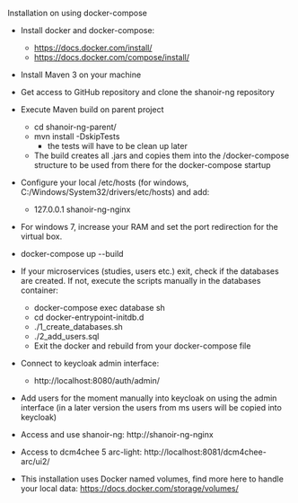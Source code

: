 Installation on using docker-compose

* Install docker and docker-compose:
    * https://docs.docker.com/install/
    * https://docs.docker.com/compose/install/
* Install Maven 3 on your machine
* Get access to GitHub repository and clone the shanoir-ng repository
* Execute Maven build on parent project
    * cd shanoir-ng-parent/
    * mvn install -DskipTests
        * the tests will have to be clean up later
    * The build creates all .jars and copies them into the /docker-compose structure to be
used from there for the docker-compose startup
* Configure your local /etc/hosts (for windows, C:/Windows/System32/drivers/etc/hosts) and add:
    * 127.0.0.1       shanoir-ng-nginx
* For windows 7, increase your RAM and set the port redirection for the virtual box.
* docker-compose up --build
* If your microservices (studies, users etc.) exit, check if the databases are created. If not, execute the scripts manually in the databases container:
	* docker-compose exec database sh
	* cd docker-entrypoint-initdb.d
	* ./1_create_databases.sh
	* ./2_add_users.sql
	* Exit the docker and rebuild from your docker-compose file
* Connect to keycloak admin interface:
    * http://localhost:8080/auth/admin/
* Add users for the moment manually into keycloak on using the admin interface
(in a later version the users from ms users will be copied into keycloak)
* Access and use shanoir-ng: http://shanoir-ng-nginx
* Access to dcm4chee 5 arc-light: http://localhost:8081/dcm4chee-arc/ui2/

* This installation uses Docker named volumes, find more here to handle your local data:
https://docs.docker.com/storage/volumes/
